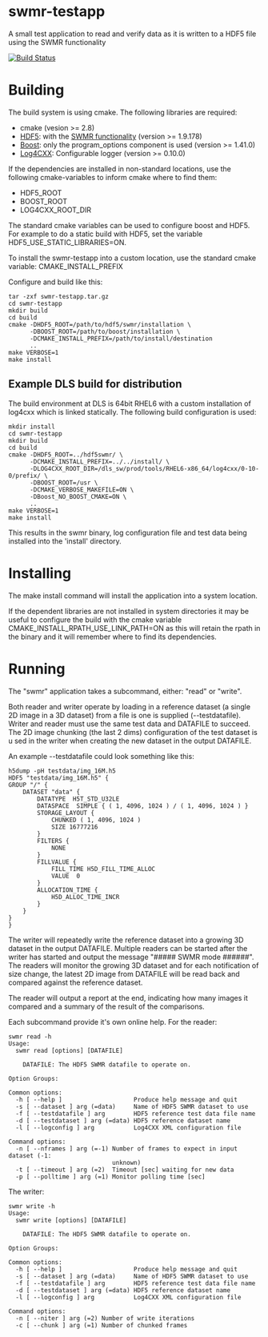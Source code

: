 swmr-testapp
============

A small test application to read and verify data as it is written to a HDF5 file 
using the SWMR functionality

[![Build Status](https://travis-ci.org/ulrikpedersen/swmr-testapp.svg?branch=master)](https://travis-ci.org/ulrikpedersen/swmr-testapp)

Building
========

The build system is using cmake. The following libraries are required:

* cmake (vesion >= 2.8)
* [HDF5](http://www.hdfgroup.org): with the 
[SWMR functionality](http://www.hdfgroup.org/HDF5/docNewFeatures/NewFeaturesSwmrDocs.html)
(version >= 1.9.178)
* [Boost](http://www.boost.org): only the program_options component is used 
(version >= 1.41.0)
* [Log4CXX](http://logging.apache.org/log4cxx/): Configurable logger (version >= 0.10.0)

If the dependencies are installed in non-standard locations, use the following
cmake-variables to inform cmake where to find them:

* HDF5_ROOT
* BOOST_ROOT
* LOG4CXX_ROOT_DIR

The standard cmake variables can be used to configure boost and HDF5. For example
to do a static build with HDF5, set the variable HDF5_USE_STATIC_LIBRARIES=ON.

To install the swmr-testapp into a custom location, use the standard cmake
variable: CMAKE_INSTALL_PREFIX 

Configure and build like this:

    tar -zxf swmr-testapp.tar.gz
    cd swmr-testapp
    mkdir build
    cd build
    cmake -DHDF5_ROOT=/path/to/hdf5/swmr/installation \
          -DBOOST_ROOT=/path/to/boost/installation \
          -DCMAKE_INSTALL_PREFIX=/path/to/install/destination
          ..
    make VERBOSE=1
    make install

Example DLS build for distribution
----------------------------------

The build environment at DLS is 64bit RHEL6 with a custom installation of log4cxx which
is linked statically. The following build configuration is used:

    mkdir install
    cd swmr-testapp
    mkdir build
    cd build
    cmake -DHDF5_ROOT=../hdf5swmr/ \
          -DCMAKE_INSTALL_PREFIX=../../install/ \
          -DLOG4CXX_ROOT_DIR=/dls_sw/prod/tools/RHEL6-x86_64/log4cxx/0-10-0/prefix/ \
          -DBOOST_ROOT=/usr \
          -DCMAKE_VERBOSE_MAKEFILE=ON \
          -DBoost_NO_BOOST_CMAKE=ON \
          ..
    make VERBOSE=1
    make install
    
This results in the swmr binary, log configuration file and test data being installed
into the 'install' directory.

Installing
==========

The make install command will install the application into a system location.

If the dependent libraries are not installed in system directories it may be 
useful to configure the build with the cmake variable 
CMAKE_INSTALL_RPATH_USE_LINK_PATH=ON as this will retain the rpath in the binary
and it will remember where to find its dependencies.

Running
=======

The "swmr" application takes a subcommand, either: "read" or "write". 

Both reader and writer operate by loading in a reference dataset (a single 2D
image in a 3D dataset) from a file is one is supplied (--testdatafile). 
Writer and reader must use the same test data and DATAFILE to succeed. 
The 2D image chunking (the last 2 dims) configuration of the test dataset is u
sed in the writer when creating the new dataset in the output DATAFILE.

An example --testdatafile could look something like this:

    h5dump -pH testdata/img_16M.h5 
    HDF5 "testdata/img_16M.h5" {
    GROUP "/" {
        DATASET "data" {
            DATATYPE  H5T_STD_U32LE
            DATASPACE  SIMPLE { ( 1, 4096, 1024 ) / ( 1, 4096, 1024 ) }
            STORAGE_LAYOUT {
                CHUNKED ( 1, 4096, 1024 )
                SIZE 16777216
            }
            FILTERS {
                NONE
            }
            FILLVALUE {
                FILL_TIME H5D_FILL_TIME_ALLOC
                VALUE  0
            }
            ALLOCATION_TIME {
                H5D_ALLOC_TIME_INCR
            }
        }
    }
    }


The writer will repeatedly write the reference dataset into a growing 3D dataset
in the output DATAFILE. Multiple readers can be started after the writer has
started and output the message "##### SWMR mode ######". The readers will monitor
the growing 3D dataset and for each notification of size change, the latest 2D
image from DATAFILE will be read back and compared against the reference dataset.

The reader will output a report at the end, indicating how many images it compared
and a summary of the result of the comparisons.

Each subcommand provide it's own online help. For the reader:

    swmr read -h
    Usage:
      swmr read [options] [DATAFILE]
    
        DATAFILE: The HDF5 SWMR datafile to operate on.
    
    Option Groups:
    
    Common options:
      -h [ --help ]                    Produce help message and quit
      -s [ --dataset ] arg (=data)     Name of HDF5 SWMR dataset to use
      -f [ --testdatafile ] arg        HDF5 reference test data file name
      -d [ --testdataset ] arg (=data) HDF5 reference dataset name
      -l [ --logconfig ] arg           Log4CXX XML configuration file
    
    Command options:
      -n [ --nframes ] arg (=-1) Number of frames to expect in input dataset (-1: 
                                 unknown)
      -t [ --timeout ] arg (=2)  Timeout [sec] waiting for new data
      -p [ --polltime ] arg (=1) Monitor polling time [sec]

The writer:

    swmr write -h
    Usage:
      swmr write [options] [DATAFILE]
    
        DATAFILE: The HDF5 SWMR datafile to operate on.
    
    Option Groups:
    
    Common options:
      -h [ --help ]                    Produce help message and quit
      -s [ --dataset ] arg (=data)     Name of HDF5 SWMR dataset to use
      -f [ --testdatafile ] arg        HDF5 reference test data file name
      -d [ --testdataset ] arg (=data) HDF5 reference dataset name
      -l [ --logconfig ] arg           Log4CXX XML configuration file
    
    Command options:
      -n [ --niter ] arg (=2) Number of write iterations
      -c [ --chunk ] arg (=1) Number of chunked frames
